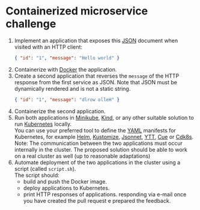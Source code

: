 # Containerized microservice challenge 

1. Implement an application that exposes this [JSON](https://www.json.org/json-en.html) document when visited with an HTTP client:
   ```json
   { "id": "1", "message": "Hello world" }
   ```
2. Containerize with [Docker](https://www.docker.com/) the application.
3. Create a second application that reverses the `message` of the HTTP response from the first service as JSON. Note that JSON must be dynamically rendered and is not a static string.
      ```json
      { "id": "1", "message": "dlrow olleH" }
      ```
4. Containerize the second application.
5. Run both applications in [Minikube](https://minikube.sigs.k8s.io/docs/), [Kind](https://kind.sigs.k8s.io/), or any other suitable solution to run [Kubernetes](https://kubernetes.io/) locally.  
  You can use your preferred tool to define the [YAML](https://yaml.org/) manifests for Kubernetes, for example [Helm](https://helm.sh/), [Kustomize](https://kustomize.io/), [Jsonnet](https://jsonnet.org/), [YTT](https://carvel.dev/ytt/), [Cue](https://cuelang.org/) or [Cdk8s](https://cdk8s.io/).  
  Note: The communication between the two applications must occur internally in the cluster. The proposed solution should be able to work on a real cluster as well (up to reasonable adaptations)
6. Automate deployment of the two applications in the cluster using a script (called `script.sh`).  
  The script should:
   - build and push the Docker image.
   - deploy applications to Kubernetes.
   - print HTTP responses of applications.
 responding via e-mail once you have created the pull request e prepared the feedback.